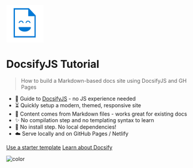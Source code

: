 <img src="_media/docs_face.png" height="100px"/>

<h1 id="cover-heading">
  DocsifyJS Tutorial
</h1>

> How to build a Markdown-based docs site using DocsifyJS and GH Pages

- :nut_and_bolt: Guide to [DocsifyJS](https://docsify.js.org/) - no JS experience needed
- :hourglass_flowing_sand: Quickly setup a modern, themed, responsive site
- :open_file_folder: Content comes from Markdown files - works great for existing docs
- :sparkles: No compilation step and no templating syntax to learn
- :pushpin: No install step. No local dependencies!
- :cloud: Serve locally and on GitHub Pages / Netlify

[Use a starter template](https://github.com/abpanic/docsify-js-template/generate)
[Learn about Docsify](#docsifyjs-tutorial)

![color](#eeefef)
